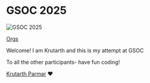 # GSOC 2025
![GSOC 2025](https://summerofcode.withgoogle.com/assets/favicons/apple-touch-icon.png)

[Orgs](https://summerofcode.withgoogle.com/programs/2025/organizations)

Welcome! I am Krutarth and this is my attempt at GSOC

To all the other participants- have fun coding!

[Krutarth Parmar](https://kayparmar.com) ♥️